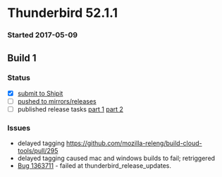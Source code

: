 # Thunderbird 52.1.1

### Started 2017-05-09

## Build 1

### Status
- [x] [submit to Shipit](https://wiki.mozilla.org/Release:Release_Automation_on_Mercurial:Starting_a_Release#Submit_to_Ship_It)
- [ ] [pushed to mirrors/releases](https://wiki.mozilla.org/Release:Release_Automation_on_Mercurial:Updates#Push_to_mirrors)
- [ ] published release tasks [part 1](https://wiki.mozilla.org/Release:Release_Automation_on_Mercurial:Updates_through_Shipping#Publish_in_Balrog) [part 2](https://wiki.mozilla.org/Release:Release_Automation_on_Mercurial:Updates_through_Shipping#Post-release_tasks)

### Issues
- delayed tagging https://github.com/mozilla-releng/build-cloud-tools/pull/295
- delayed tagging caused mac and windows builds to fail; retriggered
- [Bug 1363711](https://bugzil.la/1363711) - failed at thunderbird_release_updates.


